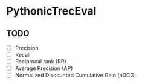 # PythonicTrecEval

## TODO

 - [ ] Precision
 - [ ] Recall
 - [ ] Reciprocal rank (RR)
 - [ ] Average Precision (AP)
 - [ ] Normalized Discounted Cumulative Gain (nDCG) 